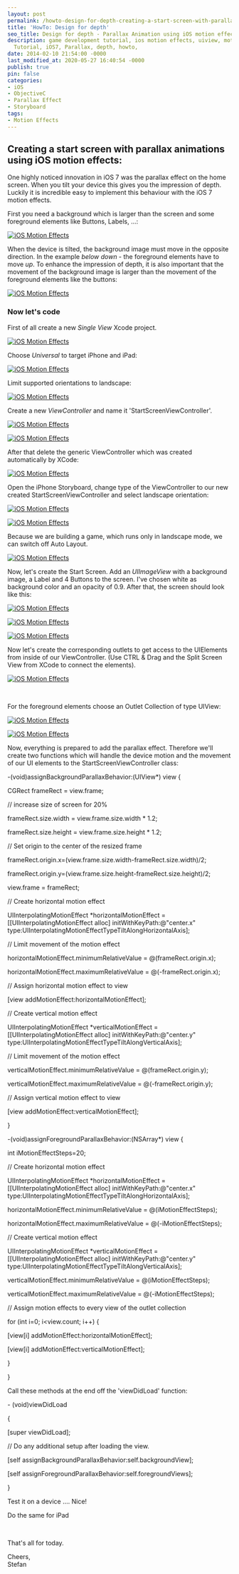 ```yaml
---
layout: post
permalink: /howto-design-for-depth-creating-a-start-screen-with-parallax-animations-using-ios-7-motion-effects/
title: 'HowTo: Design for depth'
seo_title: Design for depth - Parallax Animation using iOS motion effects
description: game development tutorial, ios motion effects, uiview, motion effects,
  Tutorial, iOS7, Parallax, depth, howto,
date: 2014-02-10 21:54:00 -0000
last_modified_at: 2020-05-27 16:40:54 -0000
publish: true
pin: false
categories:
- iOS
- ObjectiveC
- Parallax Effect
- Storyboard
tags:
- Motion Effects
---
```

## Creating a start screen with parallax animations using iOS motion effects:

One highly noticed innovation in iOS 7 was the parallax effect on the home screen. When you tilt your device this gives you the impression of depth. Luckily it is incredible easy to implement this behaviour with the iOS 7 motion effects.

First you need a background which is larger than the screen and some foreground elements like Buttons, Labels, ...:

[![iOS Motion Effects](/assets/wp-content/uploads/2014/02/parallax1-1.jpg)](/assets/wp-content/uploads/2014/02/parallax1-1.jpg)

When the device is tilted, the background image must move in the opposite direction. In the example _below down_ \- the foreground elements have to move _up_. To enhance the impression of depth, it is also important that the movement of the background image is larger than the movement of the foreground elements like the buttons:

[![iOS Motion Effects](/assets/wp-content/uploads/2014/02/parallax2-1.jpg)](/assets/wp-content/uploads/2014/02/parallax2-1.jpg)

### Now let's code

First of all create a new _Single View_ Xcode project.

[![iOS Motion Effects](/assets/wp-content/uploads/2014/02/Parallax3-1.jpg)](/assets/wp-content/uploads/2014/02/Parallax3-1.jpg)

Choose _Universal_ to target iPhone and iPad:

[![iOS Motion Effects](/assets/wp-content/uploads/2014/02/Parallax4-1.jpg)](/assets/wp-content/uploads/2014/02/Parallax4-1.jpg)

Limit supported orientations to landscape:

[![iOS Motion Effects](/assets/wp-content/uploads/2014/02/Parallax5-1.jpg)](/assets/wp-content/uploads/2014/02/Parallax5-1.jpg)

Create a new _ViewController_ and name it 'StartScreenViewController'.

[![iOS Motion Effects](/assets/wp-content/uploads/2014/02/Parallax6-1.jpg)](/assets/wp-content/uploads/2014/02/Parallax6-1.jpg)

[![iOS Motion Effects](/assets/wp-content/uploads/2014/02/Parallax7-1.jpg)](/assets/wp-content/uploads/2014/02/Parallax7-1.jpg)

After that delete the generic ViewController which was created automatically by XCode:

[![iOS Motion Effects](/assets/wp-content/uploads/2014/02/Parallax8-1.jpg)](/assets/wp-content/uploads/2014/02/Parallax8-1.jpg)

Open the iPhone Storyboard, change type of the ViewController to our new created StartScreenViewController and select landscape orientation:

[![iOS Motion Effects](/assets/wp-content/uploads/2014/02/Parallax9.png)](/assets/wp-content/uploads/2014/02/Parallax9.png)

[![iOS Motion Effects](/assets/wp-content/uploads/2014/02/Parallax10.png)](/assets/wp-content/uploads/2014/02/Parallax10.png)

Because we are building a game, which runs only in landscape mode, we can switch off Auto Layout.

[![iOS Motion Effects](/assets/wp-content/uploads/2014/02/Parallax11.png)](/assets/wp-content/uploads/2014/02/Parallax11.png)

Now, let's create the Start Screen. Add an _UIImageView_ with a background image, a Label and 4 Buttons to the screen. I've chosen white as background color and an opacity of 0.9. After that, the screen should look like this:

[![iOS Motion Effects](/assets/wp-content/uploads/2014/02/Parallax12.png)](/assets/wp-content/uploads/2014/02/Parallax12.png)

[![iOS Motion Effects](/assets/wp-content/uploads/2014/02/Parallax13-1.jpg)](/assets/wp-content/uploads/2014/02/Parallax13-1.jpg)

[![iOS Motion Effects](/assets/wp-content/uploads/2014/02/Parallax14.png)](/assets/wp-content/uploads/2014/02/Parallax14.png)

Now let's create the corresponding outlets to get access to the UIElements from inside of our ViewController. (Use CTRL & Drag and the Split Screen View from XCode to connect the elements).

[![iOS Motion Effects](/assets/wp-content/uploads/2014/02/Parallax15-1.jpg)](/assets/wp-content/uploads/2014/02/Parallax15-1.jpg)

 

For the foreground elements choose an Outlet Collection of type UIView:

[![iOS Motion Effects](/assets/wp-content/uploads/2014/02/Parallax20-1.jpg)](/assets/wp-content/uploads/2014/02/Parallax20-1.jpg)

[![iOS Motion Effects](/assets/wp-content/uploads/2014/02/Parallax21-1.jpg)](/assets/wp-content/uploads/2014/02/Parallax21-1.jpg)

Now, everything is prepared to add the parallax effect. Therefore we'll create two functions which will handle the device motion and the movement of our UI elements to the StartScreenViewController class:

-(void)assignBackgroundParallaxBehavior:(UIView*) view {

CGRect frameRect = view.frame;

// increase size of screen for 20%

frameRect.size.width = view.frame.size.width * 1.2;

frameRect.size.height = view.frame.size.height * 1.2;

// Set origin to the center of the resized frame

frameRect.origin.x=(view.frame.size.width-frameRect.size.width)/2;

frameRect.origin.y=(view.frame.size.height-frameRect.size.height)/2;

view.frame = frameRect;

// Create horizontal motion effect

UIInterpolatingMotionEffect *horizontalMotionEffect = [[UIInterpolatingMotionEffect alloc] initWithKeyPath:@"center.x" type:UIInterpolatingMotionEffectTypeTiltAlongHorizontalAxis];

// Limit movement of the motion effect

horizontalMotionEffect.minimumRelativeValue = @(frameRect.origin.x);

horizontalMotionEffect.maximumRelativeValue = @(-frameRect.origin.x);

// Assign horizontal motion effect to view

[view addMotionEffect:horizontalMotionEffect];

// Create vertical motion effect

UIInterpolatingMotionEffect *verticalMotionEffect = [[UIInterpolatingMotionEffect alloc] initWithKeyPath:@"center.y" type:UIInterpolatingMotionEffectTypeTiltAlongVerticalAxis];

// Limit movement of the motion effect

verticalMotionEffect.minimumRelativeValue = @(frameRect.origin.y);

verticalMotionEffect.maximumRelativeValue = @(-frameRect.origin.y);

// Assign vertical motion effect to view

[view addMotionEffect:verticalMotionEffect];

}

-(void)assignForegroundParallaxBehavior:(NSArray*) view {

int iMotionEffectSteps=20;

// Create horizontal motion effect

UIInterpolatingMotionEffect *horizontalMotionEffect = [[UIInterpolatingMotionEffect alloc] initWithKeyPath:@"center.x" type:UIInterpolatingMotionEffectTypeTiltAlongHorizontalAxis];

horizontalMotionEffect.minimumRelativeValue = @(iMotionEffectSteps);

horizontalMotionEffect.maximumRelativeValue = @(-iMotionEffectSteps);

// Create vertical motion effect

UIInterpolatingMotionEffect *verticalMotionEffect = [[UIInterpolatingMotionEffect alloc] initWithKeyPath:@"center.y" type:UIInterpolatingMotionEffectTypeTiltAlongVerticalAxis];

verticalMotionEffect.minimumRelativeValue = @(iMotionEffectSteps);

verticalMotionEffect.maximumRelativeValue = @(-iMotionEffectSteps);

// Assign motion effects to every view of the outlet collection

for (int i=0; i<view.count; i++) {

[view[i] addMotionEffect:horizontalMotionEffect];

[view[i] addMotionEffect:verticalMotionEffect];

}

}

Call these methods at the end off the 'viewDidLoad' function:

\- (void)viewDidLoad

{

[super viewDidLoad];

// Do any additional setup after loading the view.

[self assignBackgroundParallaxBehavior:self.backgroundView];

[self assignForegroundParallaxBehavior:self.foregroundViews];

}

Test it on a device .... Nice!

Do the same for iPad

 

That's all for today.

Cheers,  
Stefan
